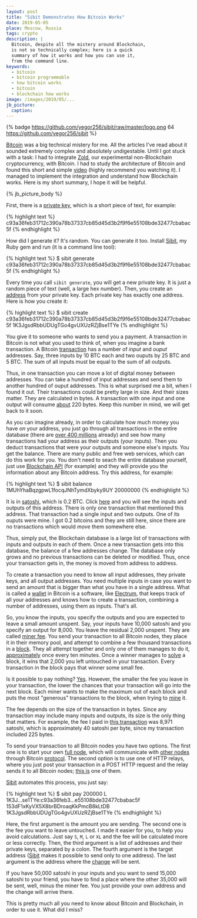```yaml
---
layout: post
title: "Sibit Demonstrates How Bitcoin Works"
date: 2019-05-05
place: Moscow, Russia
tags: crypto
description: |
  Bitcoin, despite all the mistery around Blockchain,
  is not so technically complex; here is a quick
  summary of how it works and how you can use it,
  from the command line.
keywords:
  - bitcoin
  - bitcoin programmable
  - how bitcoin works
  - bitcoin
  - blockchain how works
image: /images/2019/05/...
jb_picture:
  caption:
---
```


{% badge https://github.com/yegor256/sibit/raw/master/logo.png 64 https://github.com/yegor256/sibit %}

[Bitcoin](https://www.bitcoin.org) was a big technical mistery for me. All the articles I've read
about it sounded extremely complex and absolutely undigestable. Until
I got stuck with a task: I had to integrate [Zold](https://www.zold.io), our
experimental non-Blockchain cryptocurrency, with Bitcoin. I had to study
the architecture of Bitcoin and found this short and simple
[video](https://www.youtube.com/watch?v=IV9pRBq5A4g) (highly recommend you
watching it). I managed to implement the integration and understand how
Blockchain works. Here is my short summary, I hope it will be helpful.

<!--more-->

{% jb_picture_body %}

First, there is a [private key](https://en.bitcoin.it/wiki/Private_key),
which is a short piece of text, for example:

{% highlight text %}
c93a36feb31712c390a78b37337cb85d45d3b2f9f6e55108bde32477cbabac5f
{% endhighlight %}

How did I generate it? It's random. You can generate it too. Install
[Sibit](https://github.com/yegor256/sibit), my Ruby gem and run
(it is a command line tool):

{% highlight text %}
$ sibit generate
c93a36feb31712c390a78b37337cb85d45d3b2f9f6e55108bde32477cbabac5f
{% endhighlight %}

Every time you call `sibit generate`, you will get a new private key. It is
just a random piece of text (well, a large hex number).
Then, you create an [address](https://en.bitcoin.it/wiki/Address)
from your private key. Each private key has exactly one address.
Here is how you create it:

{% highlight text %}
$ sibit create c93a36feb31712c390a78b37337cb85d45d3b2f9f6e55108bde32477cbabac5f
1K3JgsdRbbUDUgTGo4gvUXUzRZjBse1TYe
{% endhighlight %}

You give it to someone who wants to send you a payment. A transaction in Bitcoin is not what
you used to think of, when you imagine a bank transaction. A Bitcoin
[transaction](https://en.bitcoin.it/wiki/Transaction)
has a number of _input_ and _ouput_ addresses. Say, three inputs by 10 BTC each
and two ouputs by 25 BTC and 5 BTC. The sum of all inputs must be equal to the
sum of all outputs.

Thus, in one transaction you can move a lot of digital money between addresses.
You can take a hundred of input addresses and send them to another hundred
of ouput addresses. This is what surprised me a bit, when I found it out. Their
transactions could be pretty large in size. And their sizes matter. They are
calculated in bytes. A transaction with one input and one output will consume
[about](https://bitcoin.stackexchange.com/questions/1195/) 220 bytes.
Keep this number in mind, we will get back to it soon.

As you can imagine already, in order to calculate how much money you have
_on_ your address, you just go through all transactions in the entire
database (there are
[over 400 millions](https://www.blockchain.com/en/charts/n-transactions-total) already)
and see how many transactions had your address as their outputs (your inputs). Then you
deduct transactions that were your outputs and someone else's inputs. You get
the balance. There are many public and free web services, which can do this
work for you. You don't need to seach the entire database yourself,
just use [Blockchain API](https://www.blockchain.com/api/blockchain_api)
(for example) and they will provide you the information
about any Bitcoin address. Try this address, for example:

{% highlight text %}
$ sibit balance 1MUhYhaBqzgpwL1focqJNhTymdXbyky9UY
20000000
{% endhighlight %}

It is in [satoshi](https://en.bitcoin.it/wiki/Satoshi_%28unit%29),
which is 0.2 BTC. Click [here](https://www.blockchain.com/btc/address/1MUhYhaBqzgpwL1focqJNhTymdXbyky9UY)
and you will
see the inputs and outputs of this address. There is only one transaction
that mentioned this address. That transaction had a single input and two
outputs. One of its ouputs were mine. I got 0.2 bitcoins and they are still
here, since there are no transactions which would _move_ them somewhere else.

Thus, simply put, the Blockchain database is a large list of transactions
with inputs and outputs in each of them. Once a new transaction gets into
this database, the balance of a few addresses change. The database only
grows and no previous transactions can be deleted or modified. Thus, once
your transaction gets in, the money is moved from address to address.

To create a transaction you need to know all input addresses, they private keys,
and all output addresses. You need multiple inputs in case you want to send
an amount that is bigger than what you have in a single address. What is
called a [wallet](https://www.bitcoin.com/bitcoin-wallet-directory)
in Bitcoin is a software, like [Electrum](https://electrum.org/), that keeps track of all your
addresses and knows how to create a transaction, combining a number of
addresses, using them as inputs. That's all.

So, you know the inputs, you specify the outputs and you are expected to leave a small amount
unspent. Say, your inputs have 10,000 satoshi and you specify an output
for 8,000. You leave the residual 2,000 unspent. They are called
[miner fee](https://en.bitcoin.it/wiki/Miner_fees).
You send your transaction to all Bitcoin nodes, they place it in their
memory pool, and attempt to combine a few thousand transactions in a
[block](https://en.bitcoin.it/wiki/Block).
They all attempt together and only one of them manages to do it,
[approximately](https://bitcoin.stackexchange.com/questions/8823)
once every ten minutes. Once a winner manages to [solve](https://en.bitcoin.it/wiki/Mining)
a block, it wins that 2,000 you left untouched in your transaction. Every transaction in the
block pays that winner some small fee.

Is it possible to pay nothing?
[Yes](https://bitcointalk.org/index.php?topic=245552). However, the smaller the
fee you leave in your transaction, the lower the chances that your
transaction will go into the next block. Each miner wants to make the maximum
out of each block and puts the most "generous" transactions to the block,
when trying to [mine](https://en.bitcoin.it/wiki/Mining) it.

The fee depends on the size of the transaction in bytes. Since any transaction
may include many inputs and outputs, its size is the only thing that matters.
For example, the fee I paid in
[this transaction](https://www.blockchain.com/btc/tx/eede4bb2ad4e3c21a09cf238a282b08daab66937c726dce8fe07ab55793c4c51)
was 8,971 satoshi, which is approximately 40 satoshi per byte, since
my transaction included 225 bytes.

To send your transaction to all Bitcoin nodes you have two options. The first
one is to start your own [full node](https://en.bitcoin.it/wiki/Full_node),
which will communicate with
[other nodes](https://en.wikipedia.org/wiki/Bitcoin_network)
through Bitcoin [protocol](https://en.bitcoin.it/wiki/Protocol_documentation).
The second option is to use one of HTTP relays, where you
just post your transaction in a POST HTTP request and the relay sends it to all
Bitcoin nodes; [this is](https://www.blockchain.com/btc/pushtx) one of them.

[Sibit](https://github.com/yegor256/sibit) automates this process, you just say:

{% highlight text %}
$ sibit pay 200000 L \
  1K3J...se1TYe:c93a36feb3...e55108bde32477cbabac5f \
  153dF1xKyVX5X8brBDroaqKkPmcB8kLtDB \
  1K3JgsdRbbUDUgTGo4gvUXUzRZjBse1TYe
{% endhighlight %}

Here, the first argument is the amount you are sending. The second one
is the fee you want to leave untouched. I made it easier for you, to help
you avoid calculations. Just say `S`, `M`, `L` or `XL` and the fee will be calculated
more or less correctly. Then, the third argument is a list of addresses
and their private keys, separated by a colon.
The fourth argument is the target address ([Sibit](https://github.com/yegor256/sibit)
makes it possible to send only to one address). The last argument is the
address where the [change](https://en.bitcoin.it/wiki/Change) will be sent.

If you have 50,000 satoshi in your inputs and you want to send 15,000 satoshi
to your friend, you have to find a place where the other 35,000 will be
sent, well, minus the miner fee. You just provide your own address and
the change will arrive there.

This is pretty much all you need to know about Bitcoin and Blockchain,
in order to use it. What did I miss?
